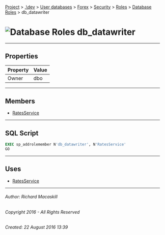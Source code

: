#### 

[Project](../../../../../../index.md) > [.\\dev](../../../../../index.md) > [User databases](../../../../index.md) > [Forex](../../../index.md) > [Security](../../index.md) > [Roles](../index.md) > [Database Roles](Database_Roles.md) > db_datawriter

# ![Database Roles](../../../../../../Images/Role_Database32.png) db_datawriter

---

## <a name="#properties"></a>Properties

| Property | Value |
|---|---|
| Owner | dbo |


---

## <a name="#members"></a>Members

* [RatesService](RatesService.md)


---

## <a name="#sqlscript"></a>SQL Script

```sql
EXEC sp_addrolemember N'db_datawriter', N'RatesService'
GO

```


---

## <a name="#uses"></a>Uses

* [RatesService](RatesService.md)


---

###### Author:  Richard Macaskill

###### Copyright 2016 - All Rights Reserved

###### Created: 22 August 2016 13:39


